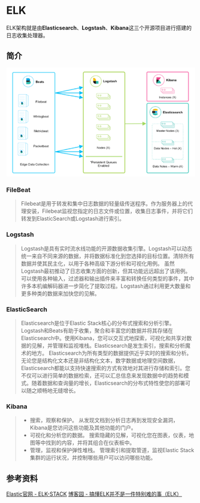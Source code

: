 # ELK

ELK架构就是由**Elasticsearch**、**Logstash**、**Kibana**这三个开源项目进行搭建的日志收集处理器。

## 简介

![ELK架构图](../../../static/images/framework/elk-arch.png)

### FileBeat

> Filebeat是用于转发和集中日志数据的轻量级传送程序。作为服务器上的代理安装，Filebeat监视您指定的日志文件或位置，收集日志事件，并将它们转发到ElasticSearch或Logstash进行索引。

### Logstash

> Logstash是具有实时流水线功能的开源数据收集引擎。Logstash可以动态统一来自不同来源的数据，并将数据标准化到您选择的目标位置。清除所有数据并使其民主化，以用于各种高级下游分析和可视化用例。 虽然Logstash最初推动了日志收集方面的创新，但其功能远远超出了该用例。可以使用各种输入，过滤器和输出插件来丰富和转换任何类型的事件，其中许多本机编解码器进一步简化了提取过程。Logstash通过利用更大数量和更多种类的数据来加快您的见解。

### ElasticSearch

> Elasticsearch是位于Elastic Stack核心的分布式搜索和分析引擎。Logstash和Beats有助于收集，聚合和丰富您的数据并将其存储在Elasticsearch中。使用Kibana，您可以交互式地探索，可视化和共享对数据的见解，并管理和监视堆栈。Elasticsearch是发生索引，搜索和分析魔术的地方。 Elasticsearch为所有类型的数据提供近乎实时的搜索和分析。无论您是结构化文本还是非结构化文本，数字数据或地理空间数据，Elasticsearch都能以支持快速搜索的方式有效地对其进行存储和索引。您不仅可以进行简单的数据检索，还可以汇总信息来发现数据中的趋势和模式。随着数据和查询量的增长，Elasticsearch的分布式特性使您的部署可以随之顺畅地无缝增长。

### Kibana

> - 搜索，观察和保护。 从发现文档到分析日志再到发现安全漏洞，Kibana是您访问这些功能及其他功能的门户。
> - 可视化和分析您的数据。 搜索隐藏的见解，可视化您在图表，仪表，地图等中找到的内容，并将其组合在仪表板中。
> - 管理，监视和保护弹性堆栈。 管理索引和提取管道，监视Elastic Stack集群的运行状况，并控制哪些用户可以访问哪些功能。

## 参考资料

[Elastic官网 - ELK-STACK](https://www.elastic.co/cn/what-is/elk-stack)
[博客园 - 搞懂ELK并不是一件特别难的事（ELK）](https://www.cnblogs.com/zsql/p/13164414.html)